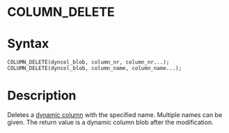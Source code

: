 # COLUMN_DELETE

#

# Syntax

```
COLUMN_DELETE(dyncol_blob, column_nr, column_nr...);
COLUMN_DELETE(dyncol_blob, column_name, column_name...);
```

#

# Description

Deletes a [dynamic column](../../../../nosql/dynamic-columns-api.md) with the specified name. Multiple names can be given. The return value is a dynamic column blob after the modification.